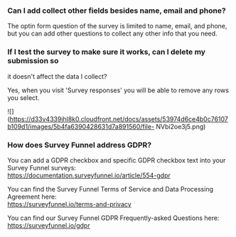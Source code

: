 ### Can I add collect other fields besides name, email and phone?

The optin form question of the survey is limited to name, email, and phone,
but you can add other questions to collect any other info that you need.

### If I test the survey to make sure it works, can I delete my submission so
it doesn't affect the data I collect?

Yes, when you visit 'Survey responses' you will be able to remove any rows you
select.

![](https://d33v4339jhl8k0.cloudfront.net/docs/assets/53974d6ce4b0c76107b109d1/images/5b4fa6390428631d7a891560/file-
NVbi2oe3j5.png)

### How does Survey Funnel address GDPR?

You can add a GDPR checkbox and specific GDPR checkbox text into your Survey
Funnel surveys:  
<https://documentation.surveyfunnel.io/article/554-gdpr>

You can find the Survey Funnel Terms of Service and Data Processing Agreement
here:  
<https://surveyfunnel.io/terms-and-privacy>

You can find our Survey Funnel GDPR Frequently-asked Questions here:  
<https://surveyfunnel.io/gdpr>

